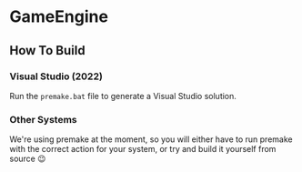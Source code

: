 # GameEngine
## How To Build
### Visual Studio (2022)
Run the ```premake.bat``` file to generate a Visual Studio solution.
### Other Systems
We're using premake at the moment, so you will either have to run premake with the correct action for your system, or try and build it yourself from source :wink:
